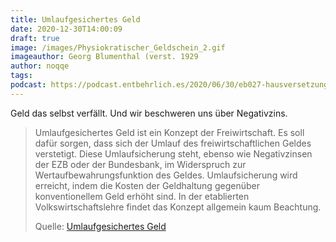```yaml
---
title: Umlaufgesichertes Geld
date: 2020-12-30T14:00:09
draft: true
image: /images/Physiokratischer_Geldschein_2.gif
imageauthor: Georg Blumenthal (verst. 1929
author: noqqe
tags:
podcast: https://podcast.entbehrlich.es/2020/06/30/eb027-hausversetzung-fur-freiwahrung/
---
```


Geld das selbst verfällt. Und wir beschweren uns über Negativzins.

> Umlaufgesichertes Geld ist ein Konzept der Freiwirtschaft. Es soll dafür
> sorgen, dass sich der Umlauf des freiwirtschaftlichen Geldes verstetigt. Diese
> Umlaufsicherung steht, ebenso wie Negativzinsen der EZB oder der Bundesbank,
> im Widerspruch zur Wertaufbewahrungsfunktion des Geldes. Umlaufsicherung wird
> erreicht, indem die Kosten der Geldhaltung gegenüber konventionellem Geld
> erhöht sind. In der etablierten Volkswirtschaftslehre findet das Konzept
> allgemein kaum Beachtung.
>
> Quelle: [Umlaufgesichertes Geld](https://de.wikipedia.org/wiki/Umlaufgesichertes_Geld)
